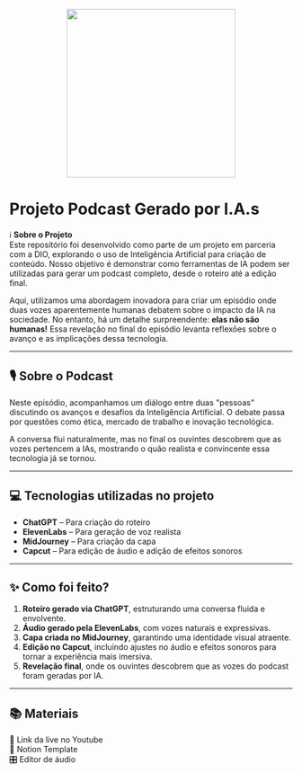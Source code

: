 <p align="center">
<img 
    src="./assets/cover.png"
    width="300"
/>
</p>




# **Projeto Podcast Gerado por I.A.s**

ℹ️ **Sobre o Projeto**  
Este repositório foi desenvolvido como parte de um projeto em parceria com a DIO, explorando o uso de Inteligência Artificial para criação de conteúdo. Nosso objetivo é demonstrar como ferramentas de IA podem ser utilizadas para gerar um podcast completo, desde o roteiro até a edição final.

Aqui, utilizamos uma abordagem inovadora para criar um episódio onde duas vozes aparentemente humanas debatem sobre o impacto da IA na sociedade. No entanto, há um detalhe surpreendente: **elas não são humanas!** Essa revelação no final do episódio levanta reflexões sobre o avanço e as implicações dessa tecnologia.

---

## 🎙️ **Sobre o Podcast**

Neste episódio, acompanhamos um diálogo entre duas "pessoas" discutindo os avanços e desafios da Inteligência Artificial. O debate passa por questões como ética, mercado de trabalho e inovação tecnológica.

A conversa flui naturalmente, mas no final os ouvintes descobrem que as vozes pertencem a IAs, mostrando o quão realista e convincente essa tecnologia já se tornou.

---

## 💻 **Tecnologias utilizadas no projeto**

- **ChatGPT** – Para criação do roteiro  
- **ElevenLabs** – Para geração de voz realista  
- **MidJourney** – Para criação da capa  
- **Capcut** – Para edição de áudio e adição de efeitos sonoros  

---

## ✨ **Como foi feito?**

1. **Roteiro gerado via ChatGPT**, estruturando uma conversa fluida e envolvente.  
2. **Áudio gerado pela ElevenLabs**, com vozes naturais e expressivas.  
3. **Capa criada no MidJourney**, garantindo uma identidade visual atraente.  
4. **Edição no Capcut**, incluindo ajustes no áudio e efeitos sonoros para tornar a experiência mais imersiva.  
5. **Revelação final**, onde os ouvintes descobrem que as vozes do podcast foram geradas por IA.  

---

## 📚 **Materiais**

🔗 Link da live no Youtube  
📄 Notion Template  
🎛️ Editor de áudio  
